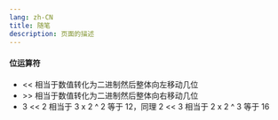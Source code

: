 ```yaml
---
lang: zh-CN
title: 随笔
description: 页面的描述
---
```


#### 位运算符

- << 相当于数值转化为二进制然后整体向左移动几位
- \>\> 相当于数值转化为二进制然后整体向右移动几位
- 3 << 2 相当于 3 x 2 ^ 2 等于 12，同理 2 << 3 相当于 2 x 2 ^ 3 等于 16

